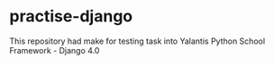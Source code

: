 # practise-django
This repository had make for testing task into Yalantis Python School
Framework - Django 4.0
